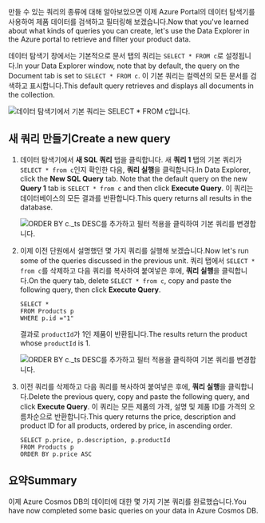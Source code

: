 <span data-ttu-id="9591f-101">만들 수 있는 쿼리의 종류에 대해 알아보았으면 이제 Azure Portal의 데이터 탐색기를 사용하여 제품 데이터를 검색하고 필터링해 보겠습니다.</span><span class="sxs-lookup"><span data-stu-id="9591f-101">Now that you've learned about what kinds of queries you can create, let's use the Data Explorer in the Azure portal to retrieve and filter your product data.</span></span>

<span data-ttu-id="9591f-102">데이터 탐색기 창에서는 기본적으로 문서 탭의 쿼리는 `SELECT * FROM c`로 설정됩니다.</span><span class="sxs-lookup"><span data-stu-id="9591f-102">In your Data Explorer window, note that by default, the query on the Document tab is set to `SELECT * FROM c`.</span></span> <span data-ttu-id="9591f-103">이 기본 쿼리는 컬렉션의 모든 문서를 검색하고 표시합니다.</span><span class="sxs-lookup"><span data-stu-id="9591f-103">This default query retrieves and displays all documents in the collection.</span></span>

![데이터 탐색기에서 기본 쿼리는 `SELECT * FROM c`입니다.](../media-draft/4-run-queries/azure-cosmosdb-data-explorer-query.png)

## <a name="create-a-new-query"></a><span data-ttu-id="9591f-105">새 쿼리 만들기</span><span class="sxs-lookup"><span data-stu-id="9591f-105">Create a new query</span></span>

1. <span data-ttu-id="9591f-106">데이터 탐색기에서 **새 SQL 쿼리** 탭을 클릭합니다. 새 **쿼리 1** 탭의 기본 쿼리가 `SELECT * from c`인지 확인한 다음, **쿼리 실행**을 클릭합니다.</span><span class="sxs-lookup"><span data-stu-id="9591f-106">In Data Explorer, click the **New SQL Query** tab. Note that the default query on the new  **Query 1** tab is `SELECT * from c` and then click **Execute Query**.</span></span> <span data-ttu-id="9591f-107">이 쿼리는 데이터베이스의 모든 결과를 반환합니다.</span><span class="sxs-lookup"><span data-stu-id="9591f-107">This query returns all results in the database.</span></span>

    ![ORDER BY c._ts DESC를 추가하고 필터 적용을 클릭하여 기본 쿼리를 변경합니다.](../media-draft/4-run-queries/azure-cosmosdb-data-explorer-edit-query.png)

2. <span data-ttu-id="9591f-109">이제 이전 단원에서 설명했던 몇 가지 쿼리를 실행해 보겠습니다.</span><span class="sxs-lookup"><span data-stu-id="9591f-109">Now let's run some of the queries discussed in the previous unit.</span></span> <span data-ttu-id="9591f-110">쿼리 탭에서 `SELECT * from c`를 삭제하고 다음 쿼리를 복사하여 붙여넣은 후에, **쿼리 실행**을 클릭합니다.</span><span class="sxs-lookup"><span data-stu-id="9591f-110">On the query tab, delete `SELECT * from c`, copy and paste the following query, then click **Execute Query**.</span></span>

    ```
    SELECT *
    FROM Products p
    WHERE p.id ="1"
    ```

    <span data-ttu-id="9591f-111">결과로 `productId`가 1인 제품이 반환됩니다.</span><span class="sxs-lookup"><span data-stu-id="9591f-111">The results return the product whose `productId` is 1.</span></span>

    ![ORDER BY c._ts DESC를 추가하고 필터 적용을 클릭하여 기본 쿼리를 변경합니다.](../media-draft/4-run-queries/azure-cosmosdb-data-explorer-query-by-id.png)

3. <span data-ttu-id="9591f-113">이전 쿼리를 삭제하고 다음 쿼리를 복사하여 붙여넣은 후에, **쿼리 실행**을 클릭합니다.</span><span class="sxs-lookup"><span data-stu-id="9591f-113">Delete the previous query, copy and paste the following query, and click **Execute Query**.</span></span> <span data-ttu-id="9591f-114">이 쿼리는 모든 제품의 가격, 설명 및 제품 ID를 가격의 오름차순으로 반환합니다.</span><span class="sxs-lookup"><span data-stu-id="9591f-114">This query returns the price, description and product ID for all products, ordered by price, in ascending order.</span></span>
 
    ```
    SELECT p.price, p.description, p.productId
    FROM Products p
    ORDER BY p.price ASC
    ```

## <a name="summary"></a><span data-ttu-id="9591f-115">요약</span><span class="sxs-lookup"><span data-stu-id="9591f-115">Summary</span></span>

<span data-ttu-id="9591f-116">이제 Azure Cosmos DB의 데이터에 대한 몇 가지 기본 쿼리를 완료했습니다.</span><span class="sxs-lookup"><span data-stu-id="9591f-116">You have now completed some basic queries on your data in Azure Cosmos DB.</span></span> 